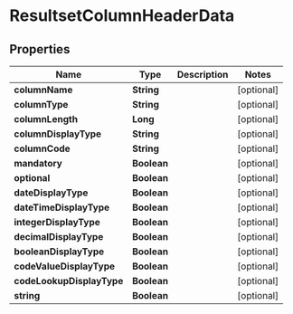 

# ResultsetColumnHeaderData

## Properties

Name | Type | Description | Notes
------------ | ------------- | ------------- | -------------
**columnName** | **String** |  |  [optional]
**columnType** | **String** |  |  [optional]
**columnLength** | **Long** |  |  [optional]
**columnDisplayType** | **String** |  |  [optional]
**columnCode** | **String** |  |  [optional]
**mandatory** | **Boolean** |  |  [optional]
**optional** | **Boolean** |  |  [optional]
**dateDisplayType** | **Boolean** |  |  [optional]
**dateTimeDisplayType** | **Boolean** |  |  [optional]
**integerDisplayType** | **Boolean** |  |  [optional]
**decimalDisplayType** | **Boolean** |  |  [optional]
**booleanDisplayType** | **Boolean** |  |  [optional]
**codeValueDisplayType** | **Boolean** |  |  [optional]
**codeLookupDisplayType** | **Boolean** |  |  [optional]
**string** | **Boolean** |  |  [optional]



